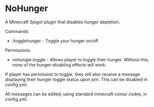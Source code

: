 # NoHunger
A Minecraft Spigot plugin that disables hunger depletion.

Commands:
- /togglehunger - Toggle your hunger on/off

Permissions:
- nohunger.toggle - Allows player to toggle their hunger. Without this, none of the hunger-disabling effects will work. 

If player has permission to toggle, they will also receive a message displaying their hunger toggle status upon join. This can be disabled in config.yml.

All messages can be edited, using standard minecraft colour codes, in config.yml.

